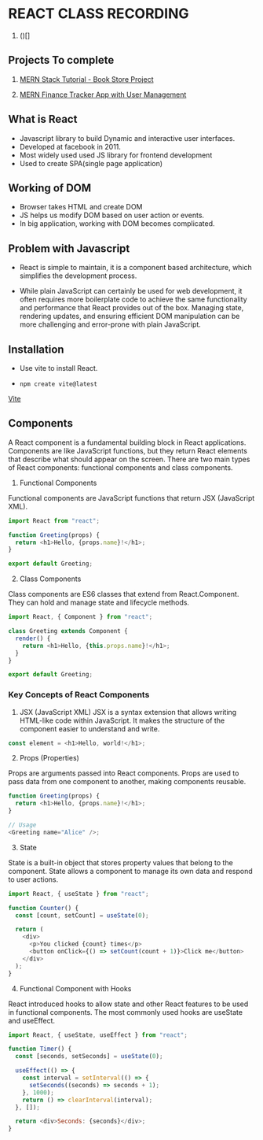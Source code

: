 # REACT CLASS RECORDING

1. ()[]

## Projects To complete

1. [MERN Stack Tutorial - Book Store Project](https://www.youtube.com/watch?v=-42K44A1oMA)

2. [MERN Finance Tracker App with User Management](https://www.youtube.com/watch?v=4NZx9OF07qY)

## What is React

- Javascript library to build Dynamic and interactive user interfaces.
- Developed at facebook in 2011.
- Most widely used used JS library for frontend development
- Used to create SPA(single page application)

## Working of DOM

- Browser takes HTML and create DOM
- JS helps us modify DOM based on user action or events.
- In big application, working with DOM becomes complicated.

## Problem with Javascript

- React is simple to maintain, it is a component based architecture, which simplifies the development process.

- While plain JavaScript can certainly be used for web development, it often requires more boilerplate code to achieve the same functionality and performance that React provides out of the box. Managing state, rendering updates, and ensuring efficient DOM manipulation can be more challenging and error-prone with plain JavaScript.

## Installation

- Use vite to install React.

- `npm create vite@latest`

[Vite](https://vitejs.dev/)

## Components

A React component is a fundamental building block in React applications. Components are like JavaScript functions, but they return React elements that describe what should appear on the screen. There are two main types of React components: functional components and class components.

1. Functional Components

Functional components are JavaScript functions that return JSX (JavaScript XML).

```js
import React from "react";

function Greeting(props) {
  return <h1>Hello, {props.name}!</h1>;
}

export default Greeting;
```

2. Class Components

Class components are ES6 classes that extend from React.Component. They can hold and manage state and lifecycle methods.

```js
import React, { Component } from "react";

class Greeting extends Component {
  render() {
    return <h1>Hello, {this.props.name}!</h1>;
  }
}

export default Greeting;
```

### Key Concepts of React Components

1. JSX (JavaScript XML)
   JSX is a syntax extension that allows writing HTML-like code within JavaScript. It makes the structure of the component easier to understand and write.

```js
const element = <h1>Hello, world!</h1>;
```

2. Props (Properties)

Props are arguments passed into React components. Props are used to pass data from one component to another, making components reusable.

```js
function Greeting(props) {
  return <h1>Hello, {props.name}!</h1>;
}

// Usage
<Greeting name="Alice" />;
```

3. State

State is a built-in object that stores property values that belong to the component. State allows a component to manage its own data and respond to user actions.

```js
import React, { useState } from "react";

function Counter() {
  const [count, setCount] = useState(0);

  return (
    <div>
      <p>You clicked {count} times</p>
      <button onClick={() => setCount(count + 1)}>Click me</button>
    </div>
  );
}
```

4. Functional Component with Hooks

React introduced hooks to allow state and other React features to be used in functional components. The most commonly used hooks are useState and useEffect.

```js
import React, { useState, useEffect } from "react";

function Timer() {
  const [seconds, setSeconds] = useState(0);

  useEffect(() => {
    const interval = setInterval(() => {
      setSeconds((seconds) => seconds + 1);
    }, 1000);
    return () => clearInterval(interval);
  }, []);

  return <div>Seconds: {seconds}</div>;
}
```
